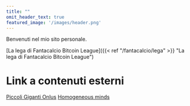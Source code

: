 ```yaml
---
title: ""
omit_header_text: true
featured_image: '/images/header.png'
---
```

Benvenuti nel mio sito personale.

[La lega di Fantacalcio Bitcoin League]({{< ref "/fantacalcio/lega" >}} "La lega di Fantacalcio Bitcoin League")

# Link a contenuti esterni

[Piccoli Giganti Onlus](https://www.piccoligiganti.info/)
[Homogeneous minds](https://homogeneous-minds.it/)